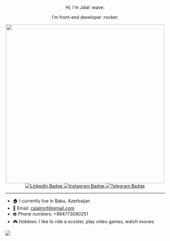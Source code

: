 <div id="header" align="center">
  <p>Hi, i'm Jalal :wave:</p>
  <p>I'm front-end developer :rocket:</p>
  <div>
 <img src="https://media.giphy.com/media/l41lQJIpc7GHzWlry/giphy.gif" width="500"/>
  </div>
  
  <div id="badges">
  <a href="https://www.linkedin.com/in/jalalbmnf">
    <img src="https://img.shields.io/badge/LinkedIn-blue?style=for-the-badge&logo=linkedin&logoColor=white" alt="LinkedIn Badge"/>
  </a>
  <a href="https://www.instagram.com/jalalbmnf/">
    <img src="https://img.shields.io/badge/Instagram-blueviolet?style=for-the-badge&logo=instagram&logoColor=white" alt="Instagram Badge"/>
  </a>
  <a href="https://t.me/jalalbmnf">
    <img src="https://img.shields.io/badge/Telegram-informational?style=for-the-badge&logo=telegram&logoColor=white" alt="Telegram Badge"/>
  </a>
</div>
</div>

<hr/>

- :house: I currently live in Baku, Azerbaijan
- :email: Email: calalmnf@gmail.com
- :phone: Phone numbers: +994773080251
- :video_game: Hobbies: I like to ride a scooter, play video games, watch movies



![](https://komarev.com/ghpvc/?username=jalalbmnf&style=for-the-badge&color=blueviolet&align=center)
